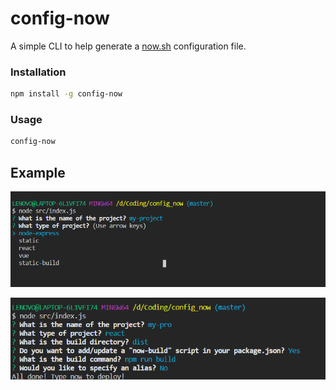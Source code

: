 # config-now

A simple CLI to help generate a [now.sh](https://now.sh/) configuration file.

### Installation

```sh
npm install -g config-now
```

### Usage

```sh
config-now
```

## Example

![static-example](images/Screenshot1.png)

![static-example](images/Screenshot2.png)
